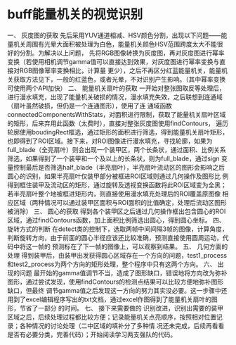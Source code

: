 # buff能量机关的视觉识别
一、	灰度图的获取
先后采用YUV通道相减、HSV颜色分割，出现以下问题——能量机关周围有光晕大面积被处理为白色，能量机关颜色HSV范围跨度太大不能很好的分割。为解决以上问题，
先将RGB图像转换为灰度图，再对灰度图进行幂率变换（若使用相机调节gamma值可以直接达到效果，对灰度图进行幂率变换与直接对RGB图像幂率变换相比，计算量
更少），之后不再区分红蓝能量机关，能量机关获取方法见下，一般的红蓝色，或者光晕，不对识别产生影响。（其中幂率变换可使用两个API加快）
二、	能量机关扇叶的获取
一开始对整张图取反等处理后，进行漫水填充，出现了能量机关破损的情况，漫水填充失效，之后联想到连通域（扇叶虽然破损，但仍是一个连通图形），使用了连
通域函数connectedComponentsWithStats，对面积进行限制，获取了能量机关扇叶区域的矩形，后来弃用此函数（太费时），直接对整张灰度图使用findContours，
遍历轮廓使用boudingRect框选，通过矩形的面积进行筛选，得到能量机关扇叶矩形，也即得到了ROI区域。接下来，对ROI图像进行漫水填充，寻找轮廓，如果为
full_blade（全亮扇叶）则会出现一个装甲区，两个长条状，通过面积、比例关系筛选，如果得到了一个装甲和一个及以上的长条状，则为full_blade，通过sign
变量控制最后是否筛选half_blade（半亮扇叶），半亮扇叶流动区的图形会影响之后圆心的识别，如果半亮扇叶仅装甲部分被框进ROI区域则通过几何操作及图形比
例得到框住装甲及流动区的矩形，通过旋转及透视变换函数将此ROI区域变为全黑；若半亮扇叶整个地被框进矩形内，则直接使用漫水填充处理后的ROI覆盖原图像
相应区域（两种情况可以通过装甲区面积与ROI面积的比值确定，处理后流动区图形被消除）
三、	圆心的获取
得到各个装甲区之后通过几何操作框出包含圆心的ROI区域，通过findContours函数，加上面积比例筛选出圆心，得到圆心坐标。
四、	旋转方式的判断
在detect类的控制下，选取两帧中间间隔3帧的图像，计算角度，判断旋转方向，由于前面的圆心半径应该还比较准确，预测直接使用圆周运动，代码中将这一帧的
预测标在了下一帧的图像上，可以观察到结果。
五、	几何方面的处理
得到装甲后，由装甲出发获得圆心区域存在一个方向的问题，test1_process和test2_process为两个方向的矩形处理，整个程序中只有这两个方向。
六、	出现的问题
最开始的gamma值调节不当，造成了图形缺口，错误地将方向改为弥补图形，通过尝试发现，使用findContours的检测点结果可以比较方便地弥补图形缺口，但最终
调节gamma值之后发现这一方向的努力其实没必要。这一步骤中还用到了excel编辑程序写出的txt文档，通过excel作图得到了能量机关扇叶的图形，节省了一部分
的时间。
七、	接下来需要做的
识别改进，识别出需要的装甲区域之后，后续处理过程都比较方便；记录能量机关点亮顺序，按照相对位置记录；各种情况的讨论处理（二中区域的填补分了多种情
况还未完成，后续再看看是否有必要分类，完善代码）；开始阅读学习两支强队的代码。
